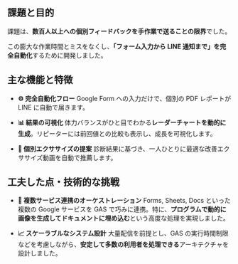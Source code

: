 ## 課題と目的

課題は、**数百人以上への個別フィードバックを手作業で送ることの限界**でした。

この膨大な作業時間とミスをなくし、**「フォーム入力から LINE 通知まで」を完全自動化**するために開発しました。

## 主な機能と特徴

- **⚙️ 完全自動化フロー**
  Google Form への入力だけで、個別の PDF レポートが LINE に自動で届きます。

- **📊 結果の可視化**
  体力バランスがひと目でわかる**レーダーチャートを動的に生成**。リピーターには前回値との比較も表示し、成長を可視化します。

- **🏃 個別エクササイズの提案**
  診断結果に基づき、一人ひとりに最適な改善エクササイズ動画を自動で推薦します。

## 工夫した点・技術的な挑戦

- **🔧 複数サービス連携のオーケストレーション**
  Forms, Sheets, Docs といった複数の Google サービスを GAS で巧みに連携。特に、**プログラムで動的に画像を生成してドキュメントに埋め込む**という高度な処理を実現しました。

- **📈 スケーラブルなシステム設計**
  大量配信を前提とし、GAS の実行時間制限などを考慮しながら、**安定して多数の利用者を処理できる**アーキテクチャを設計しました。
